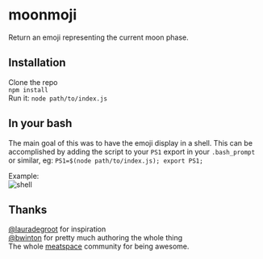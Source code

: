 moonmoji
========
Return an emoji representing the current moon phase.

Installation
------------
Clone the repo  
`npm install`  
Run it: `node path/to/index.js`

In your bash
------------
The main goal of this was to have the emoji display in a shell. This can be accomplished by adding the script to your `PS1` export in your `.bash_prompt` or similar, eg: `PS1=$(node path/to/index.js); export PS1;`

Example:  
![shell](http://i.imgur.com/NiWPceH.png)

Thanks
------

[@lauradegroot](https://github.com/lauradegroot) for inspiration  
[@bwinton](https://github.com/bwinton) for pretty much authoring the whole thing  
The whole [meatspace](https://chat.meatspac.es/) community for being awesome.

